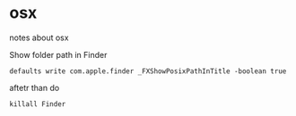 # osx
notes about osx

Show folder path in Finder

`defaults write com.apple.finder _FXShowPosixPathInTitle -boolean true`

aftetr  than do

`killall Finder`
